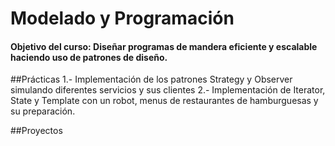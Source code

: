 # Modelado y Programación
#### Objetivo del curso: Diseñar programas de mandera eficiente y escalable haciendo uso de patrones de diseño.

##Prácticas
1.- Implementación de los patrones Strategy y Observer simulando diferentes servicios y sus clientes
2.- Implementación de Iterator, State y Template con un robot, menus de restaurantes de hamburguesas y su preparación.

##Proyectos

